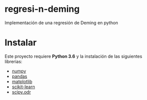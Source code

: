 # regresi-n-deming
Implementación de una regresión de Deming en python


# Instalar

Este proyecto requiere **Python 3.6** y la instalación de las siguientes librerias:

- [numpy](http://www.numpy.org/)
- [pandas](http://pandas.pydata.org)
- [matplotlib](http://matplotlib.org/)
- [scikit-learn](http://scikit-learn.org/stable/)
- [scipy.odr](https://docs.scipy.org/doc/scipy/reference/odr.html)
